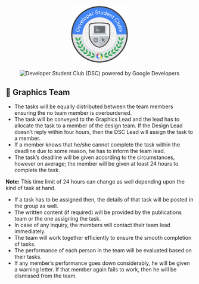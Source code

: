 <!-- Developer Student Club  (DSC) logo -->
<div align="center">
<img src="../assets/logo.png" alt="Developer Student Club logo" width="30%">
<br>
<br>
<img src="https://dzwonsemrish7.cloudfront.net/items/3n3N3Z35091y3k131M0X/Image%202019-08-13%20at%203.44.24%20PM.png?v=a160c865" alt="Developer Student Club (DSC) powered by Google Developers">
</div>

<h2>🍭 Graphics Team</h2>

- The tasks will be equally distributed between the team members ensuring the no team member is overburdened.
- The task will be conveyed to the Graphics Lead and the lead has to allocate the task to a member of the design team. If the Design Lead doesn’t reply within four hours, then the DSC Lead will assign the task to a member.
- If a member knows that he/she cannot complete the task within the deadline due to some reason, he has to inform the team lead.
- The task’s deadline will be given according to the circumstances, however on average; the member will be given at least 24 hours to complete the task.

**Note:** This time limit of 24 hours can change as well depending upon the kind of task at hand.

- If a task has to be assigned then, the details of that task will be posted in the group as well.
- The written content (if required) will be provided by the publications team or the one assigning the task.
- In case of any inquiry, the members will contact their team lead immediately.
- The team will work together efficiently to ensure the smooth completion of tasks.
- The performance of each person in the team will be evaluated based on their tasks.
- If any member’s performance goes down considerably, he will be given a warning letter. If that member again fails to work, then he will be dismissed from the team.
